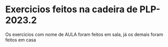 # Exercicios feitos na cadeira de PLP-2023.2
Os exercicios com nome de AULA foram feitos em sala, já os demais foram feitos em casa 

